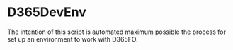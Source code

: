# D365DevEnv
The intention of this script is automated maximum possible the process for set up an environment to work with D365FO.
